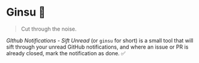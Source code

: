 # Ginsu 🔪

> Cut through the noise.

*GIthub Notifications - Sift Unread* (or `ginsu` for short) is a small tool that will sift through your unread GitHub
notifications, and where an issue or PR is already closed, mark the notification as done. ✅
